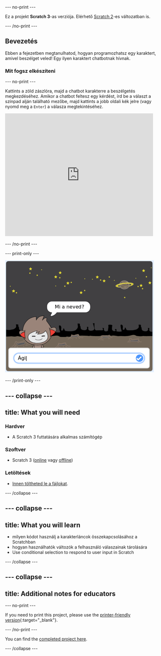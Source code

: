 \--- no-print \---

Ez a projekt **Scratch 3**-as verziója. Elérhető [Scratch 2](https://projects.raspberrypi.org/en/projects/chatbot-scratch2)-es változatban is.

\--- /no-print \---

## Bevezetés

Ebben a fejezetben megtanulhatod, hogyan programozhatsz egy karaktert, amivel beszélget veled! Egy ilyen karaktert chatbotnak hívnak.

### Mit fogsz elkészíteni

\--- no-print \---

Kattints a zöld zászlóra, majd a chatbot karakterre a beszélgetés megkezdéséhez. Amikor a chatbot feltesz egy kérdést, írd be a választ a színpad alján található mezőbe, majd kattints a jobb oldali kék jelre (vagy nyomd meg a `Enter`) a válasza megtekintéséhez.

<div class="scratch-preview">
  <iframe allowtransparency="true" width="485" height="402" src="https://scratch.mit.edu/projects/embed/248864190/?autostart=false" 
  frameborder="0" scrolling="no"></iframe>
</div>

\--- /no-print \---

\--- print-only \---

![teljes projekt](images/chatbot-preview.png)

\--- /print-only \---

## \--- collapse \---

## title: What you will need

### Hardver

- A Scratch 3 futtatására alkalmas számítógép

### Szoftver

- Scratch 3 ([online](https://rpf.io/scratchon) vagy [offline](https://rpf.io/scratchoff))

### Letöltések

- [Innen töltheted le a fájlokat](http://rpf.io/p/en/chatbot-go).

\--- /collapse \---

## \--- collapse \---

## title: What you will learn

- milyen kódot használj a karakterláncok összekapcsolásához a Scratchban
- hogyan használhatók változók a felhasználó válaszainak tárolására
- Use conditional selection to respond to user input in Scratch

\--- /collapse \---

## \--- collapse \---

## title: Additional notes for educators

\--- no-print \---

If you need to print this project, please use the [printer-friendly version](https://projects.raspberrypi.org/en/projects/chatbot/print){:target="_blank"}.

\--- /no-print \---

You can find the [completed project here](http://rpf.io/p/en/chatbot-get).

\--- /collapse \---